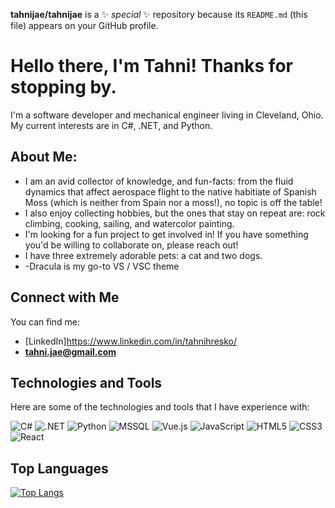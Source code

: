 **tahnijae/tahnijae** is a ✨ _special_ ✨ repository because its `README.md` (this file) appears on your GitHub profile.

# Hello there, I'm Tahni! Thanks for stopping by. 
I'm a software developer and mechanical engineer living in Cleveland, Ohio. My current interests are in C#, .NET, and Python. 


## About Me:
- I am an avid collector of knowledge, and fun-facts: from the fluid dynamics that affect aerospace flight to the native habitiate of Spanish Moss (which is neither from Spain nor a moss!), no topic is off the table! 
- I also enjoy collecting hobbies, but the ones that stay on repeat are: rock climbing, cooking, sailing, and watercolor painting. 
- I'm looking for a fun project to get involved in! If you have something you'd be willing to collaborate on, please reach out!
- I have three extremely adorable pets: a cat and two dogs.
- -Dracula is my go-to VS / VSC theme

## Connect with Me
You can find me:
- [LinkedIn]https://www.linkedin.com/in/tahnihresko/
- **tahni.jae@gmail.com**

## Technologies and Tools
Here are some of the technologies and tools that I have experience with:

![C#](https://img.shields.io/badge/-C%23-239120?style=flat-square&logo=c-sharp&logoColor=white)
![.NET](https://img.shields.io/badge/-.NET-512BD4?style=flat-square&logo=.net&logoColor=white)
![Python](https://img.shields.io/badge/python-3670A0?style=for-the-badge&logo=python&logoColor=ffdd54)
![MSSQL](https://img.shields.io/badge/-MSSQL-CC2927?style=flat-square&logo=microsoft-sql-server&logoColor=white)
![Vue.js](https://img.shields.io/badge/-Vue.js-4FC08D?style=flat-square&logo=vue.js&logoColor=white)
![JavaScript](https://img.shields.io/badge/-JavaScript-F7DF1E?style=flat-square&logo=javascript&logoColor=black)
![HTML5](https://img.shields.io/badge/-HTML5-E34F26?style=flat-square&logo=html5&logoColor=white)
![CSS3](https://img.shields.io/badge/-CSS3-1572B6?style=flat-square&logo=css3&logoColor=white)
![React](https://img.shields.io/badge/-React-61DAFB?style=flat-square&logo=react&logoColor=black)

## Top Languages
[![Top Langs](https://github-readme-stats.vercel.app/api/top-langs/?username=tahnijae&layout=compact&theme=dracula)](https://github.com/tahnijae/github-readme-stats)

